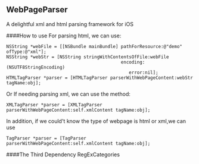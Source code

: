 ## WebPageParser
A delightful  xml and html parsing framework for iOS

####How to use
For parsing html, we can use:
```objc
NSString *webFile = [[NSBundle mainBundle] pathForResource:@"demo" ofType:@"xml"];
NSString *webStr = [NSString stringWithContentsOfFile:webFile
                                           encoding:(NSUTF8StringEncoding)
                                              error:nil];
HTMLTagParser *parser = [HTMLTagParser parserWithWebPageContent:webStr tagName:obj];
```
Or If needing parsing xml, we can use the method:
```objc
XMLTagParser *parser = [XMLTagParser parserWithWebPageContent:self.xmlContent tagName:obj];
```
In addition, if we could't know the type of webpage is html or xml,we can use
```objc
TagParser *parser = [TagParser parserWithWebPageContent:self.xmlContent tagName:obj];
```
####The Third Dependency 
RegExCategories
